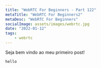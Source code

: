 ```yaml
---
title: "WebRTC For Beginners - Part 122"
metaTitle: "WebRTC For Beginners2"
metaDesc: "WebRTC For Beginners"
socialImage: assets/images/webrtc.jpg
date: "2022-01-12"
tags:
    - webrtc
---
```


Seja bem vindo ao meu primeiro post!

```hello```